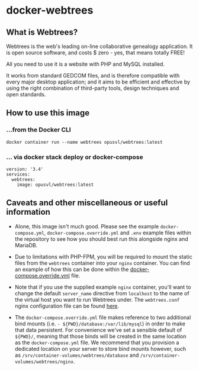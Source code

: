 # docker-webtrees

## What is Webtrees?

Webtrees is the web's leading on-line collaborative genealogy application. It is open source software, and costs $ zero - yes, that means totally FREE!

All you need to use it is a website with PHP and MySQL installed.

It works from standard GEDCOM files, and is therefore compatible with every  major desktop application; and it aims to be efficient and effective by using the right combination of third-party tools, design techniques and open standards.

## How to use this image

### ...from the Docker CLI
`docker container run --name webtrees opusvl/webtrees:latest`

### ... via docker stack deploy or docker-compose
```
version: '3.4'
services:
  webtrees:
    image: opusvl/webtrees:latest
```
## Caveats and other miscellaneous or useful information

- Alone, this image isn't much good. Please see the example `docker-compose.yml`, `docker-compose.override.yml` and `.env` example files within the repository to see how you should best run this alongside nginx and MariaDB.

- Due to limitations with PHP-FPM, you will be required to mount the static files from the `webtrees` container into your `nginx` container. You can find an example of how this can be done within the [docker-compose.override.yml](https://github.com/OpusVL/docker-compose-recipes/blob/master/docker-webtrees/docker-compose.override.yml) file.

- Note that if you use the supplied example `nginx` container, you'll want to change the default `server_name` directive from `localhost` to the name of the virtual host you want to run Webtrees under. The `webtrees.conf` nginx configuration file can be found [here](https://github.com/OpusVL/docker-compose-recipes/blob/master/docker-webtrees/nginx/webtrees.conf).

- The `docker-compose.override.yml` file makes reference to two additional bind mounts (i.e. `- ${PWD}/database:/var/lib/mysql`) in order to make that data persistent. For convenience we've set a sensible default of `${PWD}/`, meaning that those binds will be created in the same location as the `docker-compose.yml` file. We recommend that you provision a dedicated location on your server to store bind mounts however, such as `/srv/container-volumes/webtrees/database` and `/srv/container-volumes/webtrees/nginx`.
